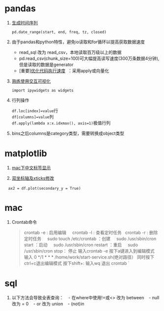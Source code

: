 # pandas
1. [生成时间序列](https://blog.csdn.net/you_are_my_dream/article/details/70209757)
    
    `pd.date_range(start, end, freq, tz, closed)`
  
2. 由于pandas和python特性，避免io读取和for循环以提高获取数据速度
     - read_sql 改为 read_csv，本地读取百万级以上的数据  
     - pd.read_csv(chunk_size=100)可大幅提高读写速度(300万条数据4分钟),但是读取的数据是generator      
     - [重要][优化代码执行速度](https://python.freelycode.com/contribution/detail/1083)  ：采用apply或向量化

3. [熟练使用交互可视化](http://ipywidgets.readthedocs.io/en/latest/examples/Using%20Interact.html)

    `import ipywidgets as widgets`
    
4. 行列操作

    `df.loc[index]=value`行  
    `df[columns]=value`列  
    `df.apply(lambda x:x.idxmax(), axis=1)`极值行列  
 
5. bins之后columns是category类型，需要转换成object类型


# matplotlib
1. [mac下中文标签显示](http://skyrover.me/2018/02/13/matplotlib_issue_solution/)

2. [双坐标轴及xticks修改](https://segmentfault.com/a/1190000006158803)

    `ax2 = df.plot(secondary_y = True)`


# mac
1. Crontab命令
    > crontab -e : 启用编辑
     crontab -l : 查看定时任务  
     crontab -r : 删除定时任务 
     sudo touch /etc/crontab ：创建
     sudo /usr/sbin/cron start ：启动 
     sudo /usr/sbin/cron restart ：重启 
     sudo /usr/sbin/cron stop： 停止
     输入crontab -e
     按下a键进入到编辑模式
     输入 0 */1 * * * /home/work/start-service.sh(绝对路径）
     同时按下ctrl+c退出编辑模式
     按下shift+: 输入wq 退出 crontab `
    
# sql
1. 以下方法会导致全表查询：
    - 在where中使用!=或<> 改为 between
    - null 改为 = 0
    - or 改为 union
    - (not)in
